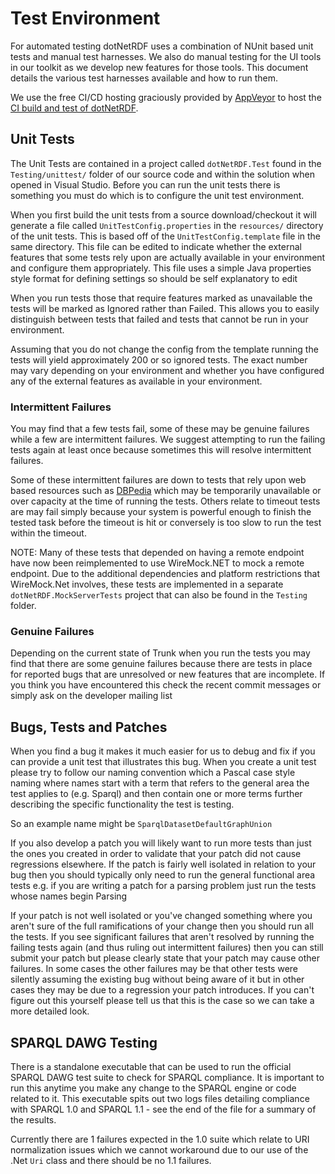 # Test Environment

For automated testing dotNetRDF uses a combination of NUnit based unit tests and manual test harnesses. We also do manual testing for the UI tools in our toolkit as we develop new features for those tools. This document details the various test harnesses available and how to run them.

We use the free CI/CD hosting graciously provided by [AppVeyor](https://www.appveyor.com) to host the [CI build and test of dotNetRDF](https://ci.appveyor.com/project/dotNetRDFadmin/dotnetrdf).

## Unit Tests

The Unit Tests are contained in a project called `dotNetRDF.Test` found in the `Testing/unittest/` folder of our source code and within the solution when opened in Visual Studio. Before you can run the unit tests there is something you must do which is to configure the unit test environment.

When you first build the unit tests from a source download/checkout it will generate a file called `UnitTestConfig.properties` in the `resources/` directory of the unit tests. This is based off of the `UnitTestConfig.template` file in the same directory.  This file can be edited to indicate whether the external features that some tests rely upon are actually available in your environment and configure them appropriately. This file uses a simple Java properties style format for defining settings so should be self explanatory to edit

When you run tests those that require features marked as unavailable the tests will be marked as Ignored rather than Failed. This allows you to easily distinguish between tests that failed and tests that cannot be run in your environment.

Assuming that you do not change the config from the template running the tests will yield approximately 200 or so ignored tests. The exact number may vary depending on your environment and whether you have configured any of the external features as available in your environment.

### Intermittent Failures

You may find that a few tests fail, some of these may be genuine failures while a few are intermittent failures. We suggest attempting to run the failing tests again at least once because sometimes this will resolve intermittent failures.

Some of these intermittent failures are down to tests that rely upon web based resources such as [DBPedia](http://dbpedia.org) which may be temporarily unavailable or over capacity at the time of running the tests.  Others relate to timeout tests are may fail simply because your system is powerful enough to finish the tested task before the timeout is hit or conversely is too slow to run the test within the timeout.

NOTE: Many of these tests that depended on having a remote endpoint have now been reimplemented to use WireMock.NET to mock a remote endpoint. Due to the additional dependencies and platform restrictions that WireMock.Net involves, these tests are implemented in a separate `dotNetRDF.MockServerTests` project that can also be found in the `Testing` folder.

### Genuine Failures

Depending on the current state of Trunk when you run the tests you may find that there are some genuine failures because there are tests in place for reported bugs that are unresolved or new features that are incomplete.  If you think you have encountered this check the recent commit messages or simply ask on the developer mailing list

## Bugs, Tests and Patches

When you find a bug it makes it much easier for us to debug and fix if you can provide a unit test that illustrates this bug. When you create a unit test please try to follow our naming convention which a Pascal case style naming where names start with a term that refers to the general area the test applies to (e.g. Sparql) and then contain one or more terms further describing the specific functionality the test is testing.

So an example name might be `SparqlDatasetDefaultGraphUnion`

If you also develop a patch you will likely want to run more tests than just the ones you created in order to validate that your patch did not cause regressions elsewhere. If the patch is fairly well isolated in relation to your bug then you should typically only need to run the general functional area tests e.g. if you are writing a patch for a parsing problem just run the tests whose names begin Parsing

If your patch is not well isolated or you've changed something where you aren't sure of the full ramifications of your change then you should run all the tests. If you see significant failures that aren't resolved by running the failing tests again (and thus ruling out intermittent failures) then you can still submit your patch but please clearly state that your patch may cause other failures. In some cases the other failures may be that other tests were silently assuming the existing bug without being aware of it but in other cases they may be due to a regression your patch introduces. If you can't figure out this yourself please tell us that this is the case so we can take a more detailed look.

## SPARQL DAWG Testing

There is a standalone executable that can be used to run the official SPARQL DAWG test suite to check for SPARQL compliance. It is important to run this anytime you make any change to the SPARQL engine or code related to it. This executable spits out two logs files detailing compliance with SPARQL 1.0 and SPARQL 1.1 - see the end of the file for a summary of the results.

Currently there are 1 failures expected in the 1.0 suite which relate to URI normalization issues which we cannot workaround due to our use of the .Net `Uri` class and there should be no 1.1 failures.